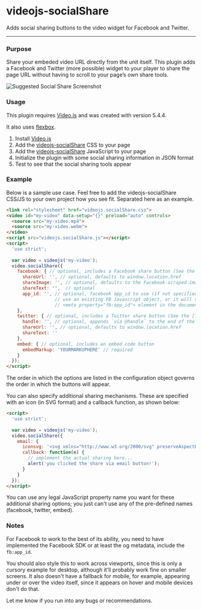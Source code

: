 # videojs-socialShare
Adds social sharing buttons to the video widget for Facebook and Twitter.
____

### Purpose
Share your embeded video URL directly from the unit itself. This plugin adds a Facebook and Twitter (more possible) widget to your player to share the page URL without having to scroll to your page’s own share tools.

![Suggested Social Share Screenshot](https://lh3.googleusercontent.com/-Lm8716TKNAI/Vo2K97wnD5I/AAAAAAAAGOs/xWGffoJrwYI/s800-Ic42/videojs-socialshare.png)

### Usage
This plugin requires [Video.js](https://github.com/videojs/video.js) and was created with version 5.4.4.

It also uses [flexbox](http://caniuse.com/flexbox).

1. Install [Video.js](https://github.com/videojs/video.js)
2. Add the [videojs-socialShare](https://github.com/jmccraw/videojs-socialShare/blob/master/videojs.socialShare.css) CSS to your page
3. Add the [videojs-socialShare](https://github.com/jmccraw/videojs-socialShare/blob/master/videojs.socialShare.js) JavaScript to your page
4. Initialize the plugin with some social sharing information in JSON format
5. Test to see that the social sharing tools appear

### Example
Below is a sample use case. Feel free to add the videojs-socialShare CSS/JS to your own project how you see fit. Separated here as an example.

```html
<link rel="stylesheet" href="videojs.socialShare.css">
<video id="my-video" data-setup="{}" preload="auto" controls>
  <source src="my-video.mp4">
  <source src="my-video.webm">
</video>
<script src="videojs.socialShare.js"></script>
<script>
  'use strict';
  
  var video = videojs('my-video');
  video.socialShare({
    facebook: { // optional, includes a Facebook share button (See the [Facebook documentation](https://developers.facebook.com/docs/sharing/reference/share-dialog) for more information)
      shareUrl: '', // optional, defaults to window.location.href
      shareImage: '', // optional, defaults to the Facebook-scraped image
      shareText: '',  // optional
      app_id: '', // optional, facebook app_id to use (if not specified, the plugin will try to 
                  // use an existing FB Javascript object, or it will try to scrape the app_id from the 
                  // <meta property="fb:app_id"> element in the document
    },
    twitter: { // optional, includes a Twitter share button (See the [Twitter documentation](https://dev.twitter.com/web/tweet-button/web-intent) for more information)
      handle: '', // optional, appends `via @handle` to the end of the tweet 
      shareUrl: '', // optional, defaults to window.location.href
      shareText: '' 
    },
    embed: { // optional, includes an embed code button
      embedMarkup: 'YOURMARKUPHERE' // required
    }
  });
</script>
```

The order in which the options are listed in the configuration object governs
the order in which the buttons will appear.

You can also specify additional sharing mechanisms.  These are specified with 
an icon (in SVG format) and a callback function, as shown below:

```html
<script>
  'use strict';
  
  var video = videojs('my-video');
  video.socialShare({
    email: { 
      iconsvg: '<svg xmlns="http://www.w3.org/2000/svg" preserveAspectRatio="xMinYMin meet" viewBox="0 0 36 36" height="36" width="36" role="presentation" class="vjs-social-share-svg"><path fill="#759e26" clip-rule="evenodd" fill-rule="evenodd" d="M5.4 0h25.2c3 0 5.4 2.4 5.4 5.4v25.2c0 3-2.4 5.4-5.4 5.4h-25.2c-3 0-5.4-2.4-5.4-5.4v-25.2c0-3 2.4-5.4 5.4-5.4z" /><path style="fill:#ffffff" d="m 28.278854,15.149222 0,9.114453 c 0,0.481822 -0.160607,0.923492 -0.521972,1.284858 -0.361366,0.361366 -0.803036,0.521973 -1.325009,0.521973 l -16.8637459,0 c -0.5219722,0 -0.9636407,-0.160607 -1.3250063,-0.521973 C 7.8817529,25.187167 7.7211456,24.745497 7.7211456,24.263675 l 0,-9.114453 c 0.3212146,0.361369 0.7227335,0.68258 1.164402,1.003795 2.7704734,1.887135 4.6576064,3.171991 5.7015514,3.934875 0.441671,0.321215 0.803037,0.602276 1.043946,0.762883 0.281064,0.160607 0.642429,0.361365 1.084099,0.562124 0.48182,0.160607 0.883339,0.281063 1.284856,0.281063 l 0,0 c 0.401519,0 0.803036,-0.120456 1.284858,-0.281063 0.441668,-0.200759 0.803036,-0.401517 1.084097,-0.562124 0.240911,-0.160607 0.602277,-0.441668 1.043945,-0.762883 1.325009,-0.923492 3.212142,-2.248501 5.701553,-3.934875 0.44167,-0.321215 0.843187,-0.642426 1.164401,-1.003795 z m 0,-3.372749 c 0,0.602278 -0.200758,1.164402 -0.562124,1.726528 -0.361365,0.562124 -0.843186,1.003795 -1.405313,1.405312 -2.850774,2.007588 -4.657605,3.252293 -5.380336,3.734114 -0.04015,0.04015 -0.240912,0.160608 -0.481822,0.361366 -0.240912,0.160607 -0.44167,0.321215 -0.602277,0.441671 -0.160607,0.0803 -0.361366,0.200758 -0.602275,0.361365 -0.240913,0.120456 -0.441671,0.24091 -0.642429,0.321215 -0.240913,0.04015 -0.40152,0.0803 -0.602278,0.0803 l 0,0 c -0.200759,0 -0.361366,-0.04015 -0.602275,-0.0803 -0.200761,-0.0803 -0.401519,-0.200759 -0.64243,-0.321215 -0.240911,-0.160607 -0.44167,-0.281063 -0.602277,-0.361365 C 15.992411,19.325008 15.791653,19.1644 15.550743,19.003793 15.309831,18.803035 15.109072,18.682579 15.068921,18.642427 14.34619,18.160606 13.342395,17.437874 12.057538,16.554536 10.732529,15.631044 9.9696464,15.109071 9.6885833,14.908313 9.2067622,14.587098 8.7650937,14.145427 8.3635747,13.583303 7.921907,13.021179 7.7211456,12.499207 7.7211456,12.017385 c 0,-0.602278 0.1606073,-1.084097 0.4818218,-1.485616 C 8.524182,10.130252 8.965852,9.9294937 9.5681271,9.9294937 l 16.8637459,0 c 0.521973,0 0.923492,0.2007583 1.284857,0.5621233 0.361366,0.361366 0.562124,0.762883 0.562124,1.284856 z" /></svg>',
      callback: function(e) {
        // implement the actual sharing here...
        alert('you clicked the share via email button!');
      }
    }
  });
</script>
```

You can use any legal JavaScript property name you want for these additional sharing options; you just can't use any of the pre-defined names (facebook, twitter, embed).

### Notes
For Facebook to work to the best of its ability, you need to have implemented the Facebook SDK or at least the og metadata, include the `fb:app_id`.

You should also style this to work across viewports, since this is only a cursory example for desktop, although it'll probably work fine on smaller screens. It also doesn't have a fallback for mobile, for example, appearing under or over the video itself, since it appears on hover and mobile devices don't do that.

Let me know if you run into any bugs or recommendations.
